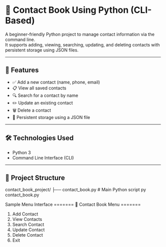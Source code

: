 # 📒 Contact Book Using Python (CLI-Based)

A beginner-friendly Python project to manage contact information via the command line.  
It supports adding, viewing, searching, updating, and deleting contacts with persistent storage using JSON files.

---

## 📌 Features

- ✅ Add a new contact (name, phone, email)
- 📋 View all saved contacts
- 🔍 Search for a contact by name
- ✏️ Update an existing contact
- 🗑️ Delete a contact
- 💾 Persistent storage using a JSON file

---

## 🛠️ Technologies Used

- Python 3
- Command Line Interface (CLI)

---

## 📂 Project Structure

contact_book_project/
├── contact_book.py # Main Python script
py contact_book.py

Sample Menu Interface
======= 📒 Contact Book Menu =======
1. Add Contact
2. View Contacts
3. Search Contact
4. Update Contact
5. Delete Contact
6. Exit
